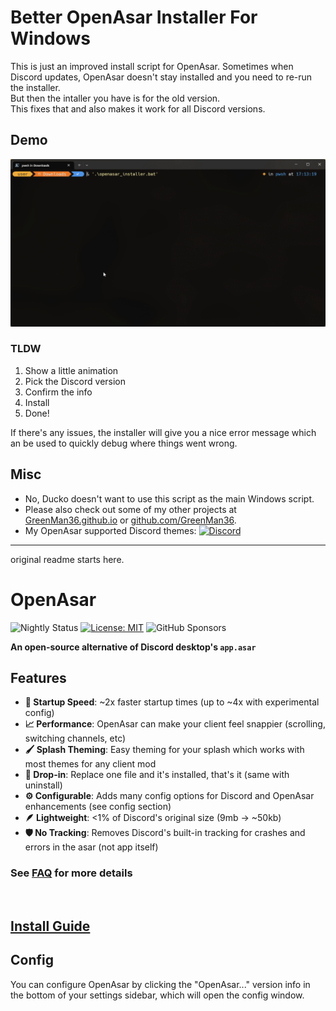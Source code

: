 # Better OpenAsar Installer For Windows

This is just an improved install script for OpenAsar. 
Sometimes when Discord updates, OpenAsar doesn't stay installed and you need to re-run the installer.  
But then the intaller you have is for the old version.  
This fixes that and also makes it work for all Discord versions.  

## Demo

![Demo GIF of the improved installer](./installer/demo.gif)

### TLDW

1. Show a little animation
2. Pick the Discord version
3. Confirm the info
4. Install
5. Done!

If there's any issues, the installer will give you a nice error message which an be used to quickly debug where things went wrong.

## Misc

- No, Ducko doesn't want to use this script as the main Windows script.
- Please also check out some of my other projects at [GreenMan36.github.io](https://GreenMan36.github.io) or [github.com/GreenMan36](https://github.com/GreenMan36).
- My OpenAsar supported Discord themes: [![Discord](https://img.shields.io/discord/1050062854860046417?color=7289da&logo=discord&logoColor=white)](https://discord.gg/A6vwGchJYs)

----
original readme starts here.

# OpenAsar
  
![Nightly Status](https://github.com/GooseMod/OpenAsar/actions/workflows/nightly.yml/badge.svg) [![License: MIT](https://img.shields.io/badge/License-MIT-blue.svg)](https://choosealicense.com/licenses/mit/l) ![GitHub Sponsors](https://img.shields.io/github/sponsors/CanadaHonk?label=Sponsors&logo=github)

**An open-source alternative of Discord desktop's `app.asar`**

## Features

- **:rocket: Startup Speed**: ~2x faster startup times (up to ~4x with experimental config)
- **:chart_with_upwards_trend: Performance**: OpenAsar can make your client feel snappier (scrolling, switching channels, etc)
- **:paintbrush: Splash Theming**: Easy theming for your splash which works with most themes for any client mod
- **:electric_plug: Drop-in**: Replace one file and it's installed, that's it (same with uninstall)
- **:gear: Configurable**: Adds many config options for Discord and OpenAsar enhancements (see config section)
- **:feather: Lightweight**: <1% of Discord's original size (9mb -> ~50kb)
- **:shield: No Tracking**: Removes Discord's built-in tracking for crashes and errors in the asar (not app itself)

### See [FAQ](faq.md) for more details

<br>

## [Install Guide](https://github.com/GooseMod/OpenAsar/wiki/Install-Guide)

## Config

You can configure OpenAsar by clicking the "OpenAsar..." version info in the bottom of your settings sidebar, which will open the config window.
